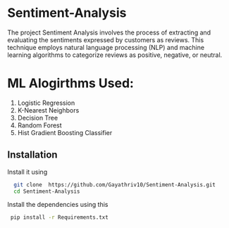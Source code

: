 # Sentiment-Analysis

The project Sentiment Analysis involves the process of extracting and evaluating the sentiments expressed by customers as reviews. 
This technique employs natural language processing (NLP) and machine learning algorithms to categorize reviews as positive, negative, or neutral. 

# ML Alogirthms Used:
1. Logistic Regression
2. K-Nearest Neighbors
3. Decision Tree
4. Random Forest
5. Hist Gradient Boosting Classifier
   
## Installation

Install  it using 

```bash
  git clone  https://github.com/Gayathriv10/Sentiment-Analysis.git
  cd Sentiment-Analysis
```
Install the dependencies using this
```bash
 pip install -r Requirements.txt
```
    

